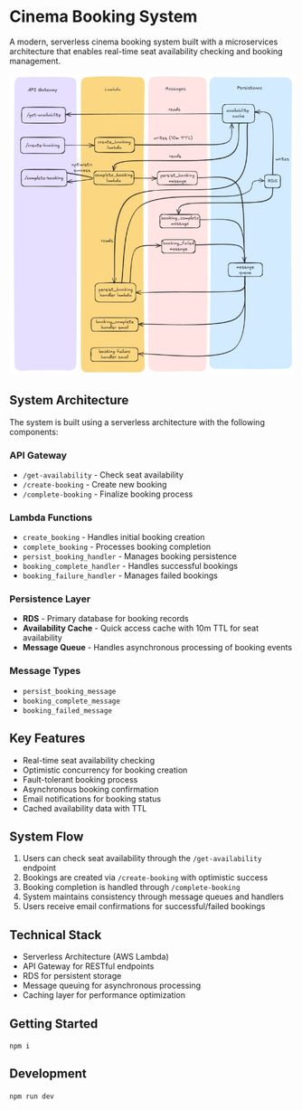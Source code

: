 # Cinema Booking System

A modern, serverless cinema booking system built with a microservices architecture that enables real-time seat availability checking and booking management.

![Cinema Booking System Architecture](cinema.jpg)

## System Architecture

The system is built using a serverless architecture with the following components:

### API Gateway
- `/get-availability` - Check seat availability
- `/create-booking` - Create new booking
- `/complete-booking` - Finalize booking process

### Lambda Functions
- `create_booking` - Handles initial booking creation
- `complete_booking` - Processes booking completion
- `persist_booking_handler` - Manages booking persistence
- `booking_complete_handler` - Handles successful bookings
- `booking_failure_handler` - Manages failed bookings

### Persistence Layer
- **RDS** - Primary database for booking records
- **Availability Cache** - Quick access cache with 10m TTL for seat availability
- **Message Queue** - Handles asynchronous processing of booking events

### Message Types
- `persist_booking_message`
- `booking_complete_message`
- `booking_failed_message`

## Key Features

- Real-time seat availability checking
- Optimistic concurrency for booking creation
- Fault-tolerant booking process
- Asynchronous booking confirmation
- Email notifications for booking status
- Cached availability data with TTL

## System Flow

1. Users can check seat availability through the `/get-availability` endpoint
2. Bookings are created via `/create-booking` with optimistic success
3. Booking completion is handled through `/complete-booking`
4. System maintains consistency through message queues and handlers
5. Users receive email confirmations for successful/failed bookings

## Technical Stack

- Serverless Architecture (AWS Lambda)
- API Gateway for RESTful endpoints
- RDS for persistent storage
- Message queuing for asynchronous processing
- Caching layer for performance optimization

## Getting Started

`npm i`

## Development

`npm run dev`